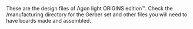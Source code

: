 These are the design files of Agon light ORIGINS edition™. Check the /manufacturing directory for the Gerber set and other files you will need to have boards made and assembled.
